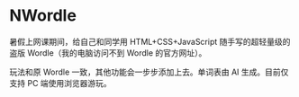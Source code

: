 # NWordle

暑假上网课期间，给自己和同学用 HTML+CSS+JavaScript 随手写的超轻量级的盗版 Wordle（我的电脑访问不到 Wordle 的官方网址）。

玩法和原 Wordle 一致，其他功能会一步步添加上去。单词表由 AI 生成。目前仅支持 PC 端使用浏览器游玩。
